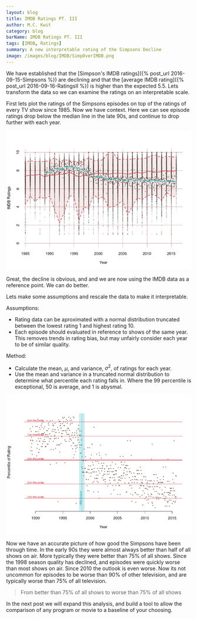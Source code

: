 ```yaml
---
layout: blog
title: IMDB Ratings PT. III
author: M.C. Kwit
category: blog
barName: IMDB Ratings PT. III
tags: [IMDB, Ratings]  
summary: A new interpretable rating of the Simpsons Decline
image: /images/blog/IMDB/SimpOverIMDB.png
---
```


We have established that the [Simpson's IMDB ratings]({% post_url 2016-09-15-Simpsons %}) are declining and that the [average IMDB rating]({% post_url 2016-09-16-RatingsII %}) is higher than the expected 5.5. Lets transform the data so we can examine the ratings on an interpretable scale.

First lets plot the ratings of the Simpsons episodes on top of the ratings of every TV show since 1985. Now we have context. Here we can see episode ratings drop below the median line in the late 90s, and continue to drop further with each year. 

<a href="/images/blog/IMDB/SimpOverIMDB.png">
<img class="responsive-img" src="/images/blog/IMDB/SimpOverIMDB.png" alt="Simpsons' Ratings over all IMDB Ratings">
</a>

Great, the decline is obvious, and and we are now using the IMDB data as a reference point. We can do better. 

Lets make some assumptions and rescale the data to make it interpretable.

Assumptions:

 - Rating data can be aproximated with a normal distribution<span class="normalsparkline"></span> truncated between the lowest rating 1 and highest rating 10.
 - Each episode should evaluated in reference to shows of the same year. This removes trends in rating bias, but may unfairly consider each year to be of similar quality. 

Method:

 - Calculate the mean, $\mu$, and variance, $\sigma^2$, of ratings for each year.
 - Use the mean and variance in a truncated normal distribution <span class="Tnormalsparkline"></span> to determine what percentile each rating falls in. Where the 99 percentile is exceptional, 50 is average, and 1 is abysmal.

<a href="/images/blog/IMDB/SimpPercent.png">
<img class="responsive-img" src="/images/blog/IMDB/SimpPercent.png" alt="Simpsons' Ratings Scaled to Percentiles">
</a>

Now we have an accurate picture of how good the Simpsons have been through time. In the early 90s they were almost always better than half of all shows on air. More typically they were better than 75% of all shows. Since the 1998 season quality has declined, and episodes were quickly worse than most shows on air. Since 2010 the outlook is even worse. Now its not uncommon for episodes to be worse than 90% of other television, and are typically worse than 75% of all television. 

> From better than 75% of all shows to worse than 75% of all shows

In the next post we will expand this analysis, and build a tool to allow the comparison of any program or movie to a baseline of your choosing.

